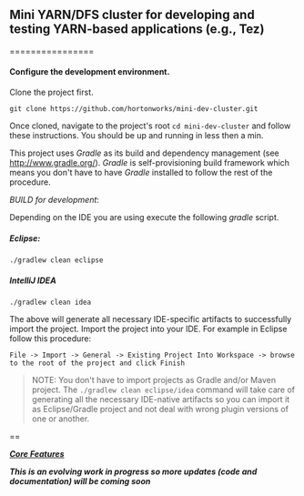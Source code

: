 ## Mini YARN/DFS cluster for developing and testing YARN-based applications (e.g., Tez)
================


#### Configure the development environment.
Clone the project first. 

`git clone https://github.com/hortonworks/mini-dev-cluster.git`

Once cloned, navigate to the project's root `cd mini-dev-cluster` and follow these instructions. You should be up and running in less then a min. 

This project uses _Gradle_ as its build and dependency management (see http://www.gradle.org/). _Gradle_ is self-provisioning build framework which means you don't have to have _Gradle_ installed to follow the rest of the procedure. 

*_BUILD for development_*:

Depending on the IDE you are using execute the following _gradle_ script.

##### Eclipse:

	./gradlew clean eclipse
	
##### IntelliJ IDEA

	./gradlew clean idea
	
The above will generate all necessary IDE-specific artifacts to successfully import the project.
Import the project into your IDE.
For example in Eclipse follow this procedure:

	File -> Import -> General -> Existing Project Into Workspace -> browse to the root of the project and click Finish
> NOTE: You don't have to import projects as Gradle and/or Maven project. The `./gradlew clean eclipse/idea` command will take care of generating all the necessary IDE-native artifacts so you can import it as Eclipse/Gradle project and not deal with wrong plugin versions of one or another.

==

[_**Core Features**_](https://github.com/hortonworks/mini-dev-cluster/wiki/Core-Features)

**_This is an evolving work in progress so more updates (code and documentation) will be coming soon_**
